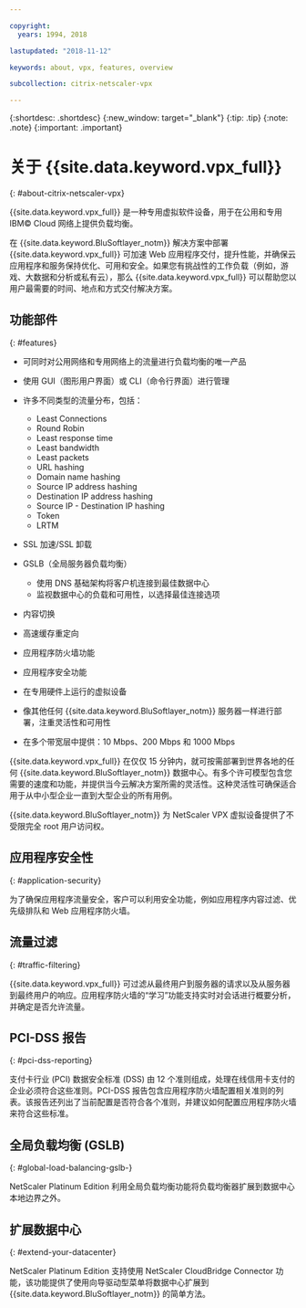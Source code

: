 ```yaml
---

copyright:
  years: 1994, 2018

lastupdated: "2018-11-12"

keywords: about, vpx, features, overview

subcollection: citrix-netscaler-vpx

---
```


{:shortdesc: .shortdesc}
{:new_window: target="_blank"}
{:tip: .tip}
{:note: .note}
{:important: .important}

# 关于 {{site.data.keyword.vpx_full}}
{: #about-citrix-netscaler-vpx}

{{site.data.keyword.vpx_full}} 是一种专用虚拟软件设备，用于在公用和专用 IBM© Cloud 网络上提供负载均衡。

在 {{site.data.keyword.BluSoftlayer_notm}} 解决方案中部署 {{site.data.keyword.vpx_full}} 可加速 Web 应用程序交付，提升性能，并确保云应用程序和服务保持优化、可用和安全。如果您有挑战性的工作负载（例如，游戏、大数据和分析或私有云），那么 {{site.data.keyword.vpx_full}} 可以帮助您以用户最需要的时间、地点和方式交付解决方案。

## 功能部件
{: #features}

* 可同时对公用网络和专用网络上的流量进行负载均衡的唯一产品
* 使用 GUI（图形用户界面）或 CLI（命令行界面）进行管理
* 许多不同类型的流量分布，包括：
  * Least Connections
  * Round Robin
  * Least response time
  * Least bandwidth
  * Least packets
  * URL hashing
  * Domain name hashing
  * Source IP address hashing
  * Destination IP address hashing
  * Source IP - Destination IP hashing
  * Token
  * LRTM

* SSL 加速/SSL 卸载
* GSLB（全局服务器负载均衡）
  * 使用 DNS 基础架构将客户机连接到最佳数据中心
  * 监视数据中心的负载和可用性，以选择最佳连接选项
* 内容切换
* 高速缓存重定向
* 应用程序防火墙功能
* 应用程序安全功能
* 在专用硬件上运行的虚拟设备
* 像其他任何 {{site.data.keyword.BluSoftlayer_notm}} 服务器一样进行部署，注重灵活性和可用性
* 在多个带宽层中提供：10 Mbps、200 Mbps 和 1000 Mbps

{{site.data.keyword.vpx_full}} 在仅仅 15 分钟内，就可按需部署到世界各地的任何 {{site.data.keyword.BluSoftlayer_notm}} 数据中心。有多个许可模型包含您需要的速度和功能，并提供当今云解决方案所需的灵活性。这种灵活性可确保适合用于从中小型企业一直到大型企业的所有用例。

{{site.data.keyword.BluSoftlayer_notm}} 为 NetScaler VPX 虚拟设备提供了不受限完全 root 用户访问权。   

## 应用程序安全性
{: #application-security}

为了确保应用程序流量安全，客户可以利用安全功能，例如应用程序内容过滤、优先级排队和 Web 应用程序防火墙。

## 流量过滤
{: #traffic-filtering}

{{site.data.keyword.vpx_full}} 可过滤从最终用户到服务器的请求以及从服务器到最终用户的响应。应用程序防火墙的“学习”功能支持实时对会话进行概要分析，并确定是否允许流量。

## PCI-DSS 报告
{: #pci-dss-reporting}

支付卡行业 (PCI) 数据安全标准 (DSS) 由 12 个准则组成，处理在线信用卡支付的企业必须符合这些准则。PCI-DSS 报告包含应用程序防火墙配置相关准则的列表。该报告还列出了当前配置是否符合各个准则，并建议如何配置应用程序防火墙来符合这些标准。

## 全局负载均衡 (GSLB)
{: #global-load-balancing-gslb-}

NetScaler Platinum Edition 利用全局负载均衡功能将负载均衡器扩展到数据中心本地边界之外。

## 扩展数据中心
{: #extend-your-datacenter}

NetScaler Platinum Edition 支持使用 NetScaler CloudBridge Connector 功能，该功能提供了使用向导驱动型菜单将数据中心扩展到 {{site.data.keyword.BluSoftlayer_notm}} 的简单方法。

